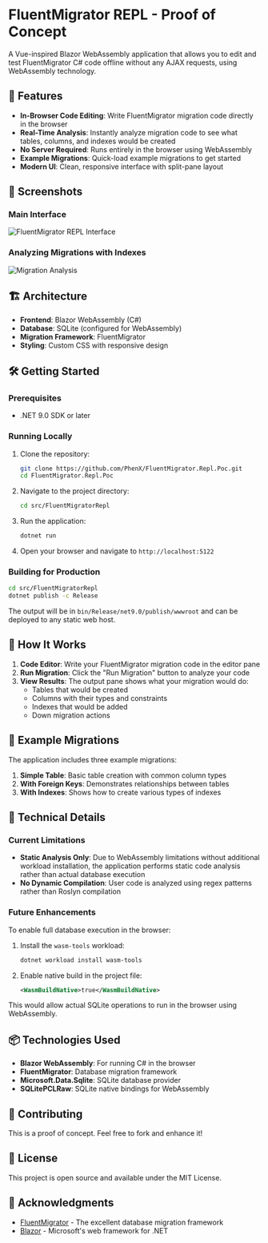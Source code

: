 # FluentMigrator REPL - Proof of Concept

A Vue-inspired Blazor WebAssembly application that allows you to edit and test FluentMigrator C# code offline without any AJAX requests, using WebAssembly technology.

## 🚀 Features

- **In-Browser Code Editing**: Write FluentMigrator migration code directly in the browser
- **Real-Time Analysis**: Instantly analyze migration code to see what tables, columns, and indexes would be created
- **No Server Required**: Runs entirely in the browser using WebAssembly
- **Example Migrations**: Quick-load example migrations to get started
- **Modern UI**: Clean, responsive interface with split-pane layout

## 📸 Screenshots

### Main Interface
![FluentMigrator REPL Interface](https://github.com/user-attachments/assets/22373623-6a39-4e21-9791-e4f42b4efcfa)

### Analyzing Migrations with Indexes
![Migration Analysis](https://github.com/user-attachments/assets/1d45f918-3f69-48a1-af26-0fe28881fd0c)

## 🏗️ Architecture

- **Frontend**: Blazor WebAssembly (C#)
- **Database**: SQLite (configured for WebAssembly)
- **Migration Framework**: FluentMigrator
- **Styling**: Custom CSS with responsive design

## 🛠️ Getting Started

### Prerequisites

- .NET 9.0 SDK or later

### Running Locally

1. Clone the repository:
   ```bash
   git clone https://github.com/PhenX/FluentMigrator.Repl.Poc.git
   cd FluentMigrator.Repl.Poc
   ```

2. Navigate to the project directory:
   ```bash
   cd src/FluentMigratorRepl
   ```

3. Run the application:
   ```bash
   dotnet run
   ```

4. Open your browser and navigate to `http://localhost:5122`

### Building for Production

```bash
cd src/FluentMigratorRepl
dotnet publish -c Release
```

The output will be in `bin/Release/net9.0/publish/wwwroot` and can be deployed to any static web host.

## 📝 How It Works

1. **Code Editor**: Write your FluentMigrator migration code in the editor pane
2. **Run Migration**: Click the "Run Migration" button to analyze your code
3. **View Results**: The output pane shows what your migration would do:
   - Tables that would be created
   - Columns with their types and constraints
   - Indexes that would be added
   - Down migration actions

## 🎯 Example Migrations

The application includes three example migrations:

1. **Simple Table**: Basic table creation with common column types
2. **With Foreign Keys**: Demonstrates relationships between tables
3. **With Indexes**: Shows how to create various types of indexes

## 🔧 Technical Details

### Current Limitations

- **Static Analysis Only**: Due to WebAssembly limitations without additional workload installation, the application performs static code analysis rather than actual database execution
- **No Dynamic Compilation**: User code is analyzed using regex patterns rather than Roslyn compilation

### Future Enhancements

To enable full database execution in the browser:

1. Install the `wasm-tools` workload:
   ```bash
   dotnet workload install wasm-tools
   ```

2. Enable native build in the project file:
   ```xml
   <WasmBuildNative>true</WasmBuildNative>
   ```

This would allow actual SQLite operations to run in the browser using WebAssembly.

## 📦 Technologies Used

- **Blazor WebAssembly**: For running C# in the browser
- **FluentMigrator**: Database migration framework
- **Microsoft.Data.Sqlite**: SQLite database provider
- **SQLitePCLRaw**: SQLite native bindings for WebAssembly

## 🤝 Contributing

This is a proof of concept. Feel free to fork and enhance it!

## 📄 License

This project is open source and available under the MIT License.

## 🙏 Acknowledgments

- [FluentMigrator](https://github.com/fluentmigrator/fluentmigrator) - The excellent database migration framework
- [Blazor](https://dotnet.microsoft.com/apps/aspnet/web-apps/blazor) - Microsoft's web framework for .NET
